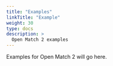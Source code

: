 ```yaml
---
title: "Examples"
linkTitle: "Example"
weight: 30
type: docs
description: >
  Open Match 2 examples
---
```


Examples for Open Match 2 will go here.
